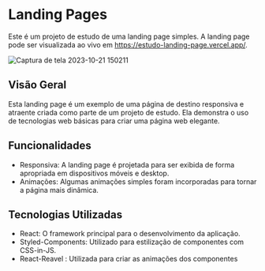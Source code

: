 # Landing Pages
Este é um projeto de estudo de uma landing page simples. A landing page pode ser visualizada ao vivo em https://estudo-landing-page.vercel.app/.

![Captura de tela 2023-10-21 150211](https://github.com/MariaSilv255/Estudo-LandingPage/assets/62973195/314b8093-1d8f-4b23-a6f0-da0a6c17ca4a)

## Visão Geral
Esta landing page é um exemplo de uma página de destino responsiva e atraente criada como parte de um projeto de estudo. Ela demonstra o uso de tecnologias web básicas para criar uma página web elegante.

## Funcionalidades
- Responsiva: A landing page é projetada para ser exibida de forma apropriada em dispositivos móveis e desktop.
- Animações: Algumas animações simples foram incorporadas para tornar a página mais dinâmica.

## Tecnologias Utilizadas
- React: O framework principal para o desenvolvimento da aplicação.
- Styled-Components: Utilizado para estilização de componentes com CSS-in-JS.
- React-Reavel : Utilizada para criar as animações dos componentes

